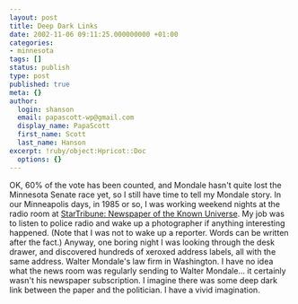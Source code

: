 ```yaml
---
layout: post
title: Deep Dark Links
date: 2002-11-06 09:11:25.000000000 +01:00
categories:
- minnesota
tags: []
status: publish
type: post
published: true
meta: {}
author:
  login: shanson
  email: papascott-wp@gmail.com
  display_name: PapaScott
  first_name: Scott
  last_name: Hanson
excerpt: !ruby/object:Hpricot::Doc
  options: {}
---
```

<p>OK, 60% of the vote has been counted, and Mondale hasn't quite lost the Minnesota Senate race yet, so I still have time to tell my Mondale story. In our Minneapolis days, in 1985 or so, I was working weekend nights at the radio room at <a href="http://www.startribune.com">StarTribune: Newspaper of the Known Universe</a>. My job was to listen to police radio and wake up a photographer if anything interesting happened. (Note that I was not to wake up a reporter. Words can be written after the fact.) Anyway, one boring night I was looking through the desk drawer, and discovered hundreds of xeroxed address labels, all with the same address. Walter Mondale's law firm in Washington. I have no idea what the news room was regularly sending to Walter Mondale... it certainly wasn't his newspaper subscription. I imagine there was some deep dark link between the paper and the politician. I have a vivid imagination.</p>
